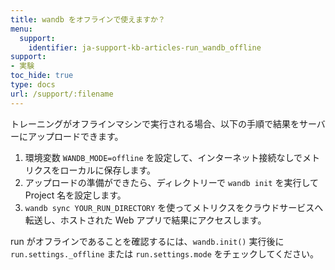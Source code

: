 ```yaml
---
title: wandb をオフラインで使えますか？
menu:
  support:
    identifier: ja-support-kb-articles-run_wandb_offline
support:
- 実験
toc_hide: true
type: docs
url: /support/:filename
---
```


トレーニングがオフラインマシンで実行される場合、以下の手順で結果をサーバーにアップロードできます。

1. 環境変数 `WANDB_MODE=offline` を設定して、インターネット接続なしでメトリクスをローカルに保存します。
2. アップロードの準備ができたら、ディレクトリーで `wandb init` を実行して Project 名を設定します。
3. `wandb sync YOUR_RUN_DIRECTORY` を使ってメトリクスをクラウドサービスへ転送し、ホストされた Web アプリで結果にアクセスします。

run がオフラインであることを確認するには、`wandb.init()` 実行後に `run.settings._offline` または `run.settings.mode` をチェックしてください。